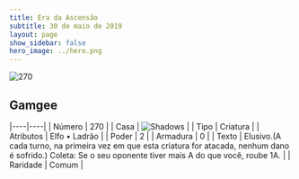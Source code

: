 ```yaml
---
title: Era da Ascensão
subtitle: 30 de maio de 2019
layout: page
show_sidebar: false
hero_image: ../hero.png
---
```


![270](https://cdn.keyforgegame.com/media/card_front/pt/435_270_8MHGRVXCW924_pt.png)

## Gamgee

|----|----|
| Número | 270 |
| Casa | ![Shadows](https://archonarcana.com/images/thumb/e/ee/Shadows.png/22px-Shadows.png "Sombras") |
| Tipo | Criatura |
| Atributos | Elfo • Ladrão |
| Poder | 2 |
| Armadura | 0 |
| Texto | Elusivo.(A cada turno, na primeira vez em que esta criatura for atacada, nenhum dano é sofrido.) Coleta: Se o seu oponente tiver mais A do que você, roube 1A. |
| Raridade | Comum |
